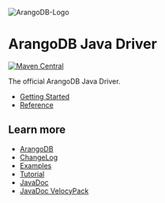 
![ArangoDB-Logo](https://docs.arangodb.com/assets/arangodb_logo_2016_inverted.png)

# ArangoDB Java Driver

[![Maven Central](https://maven-badges.herokuapp.com/maven-central/com.arangodb/arangodb-java-driver/badge.svg)](https://maven-badges.herokuapp.com/maven-central/com.arangodb/arangodb-java-driver)

The official ArangoDB Java Driver.

- [Getting Started](GettingStarted/README.md)
- [Reference](Reference/README.md)

## Learn more

* [ArangoDB](https://www.arangodb.com/)
* [ChangeLog](ChangeLog)
* [Examples](src/test/java/com/arangodb/example)
* [Tutorial](https://www.arangodb.com/tutorials/tutorial-sync-java-driver/)
* [JavaDoc](http://arangodb.github.io/arangodb-java-driver/javadoc-4_3/index.html)
* [JavaDoc VelocyPack](http://arangodb.github.io/java-velocypack/javadoc-1_0/index.html)

